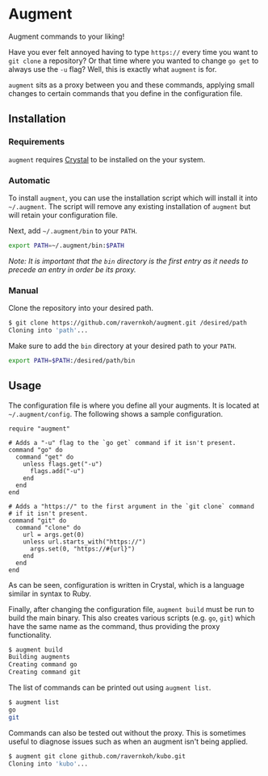 # Augment

Augment commands to your liking!

Have you ever felt annoyed having to type `https://` every time you want to
`git clone` a repository? Or that time where you wanted to change `go get` to
always use the `-u` flag? Well, this is exactly what `augment` is for.

`augment` sits as a proxy between you and these commands, applying small
changes to certain commands that you define in the configuration file.

## Installation

### Requirements

`augment` requires [Crystal](https://crystal-lang.org) to be installed on the
your system.

### Automatic

To install `augment`, you can use the installation script which will install
it into `~/.augment`. The script will remove any existing installation of
`augment` but will retain your configuration file.

Next, add `~/.augment/bin` to your `PATH`.

```bash
export PATH=~/.augment/bin:$PATH
```

*Note: It is important that the `bin` directory is the first entry as it needs
to precede an entry in order be its proxy.*

### Manual

Clone the repository into your desired path.

```bash
$ git clone https://github.com/ravernkoh/augment.git /desired/path
Cloning into 'path'...
```

Make sure to add the `bin` directory at your desired path to your `PATH`.

```bash
export PATH=$PATH:/desired/path/bin
```

## Usage

The configuration file is where you define all your augments. It is located
at `~/.augment/config`. The following shows a sample configuration.

```crystal
require "augment"

# Adds a "-u" flag to the `go get` command if it isn't present.
command "go" do
  command "get" do
    unless flags.get("-u")
      flags.add("-u")
    end
  end
end

# Adds a "https://" to the first argument in the `git clone` command
# if it isn't present.
command "git" do
  command "clone" do
    url = args.get(0)
    unless url.starts_with("https://")
      args.set(0, "https://#{url}")
    end
  end
end
```

As can be seen, configuration is written in Crystal, which is a language
similar in syntax to Ruby.

Finally, after changing the configuration file, `augment build` must be run to
build the main binary. This also creates various scripts (e.g. `go`, `git`)
which have the same name as the command, thus providing the proxy
functionality.

```bash
$ augment build
Building augments
Creating command go
Creating command git
```

The list of commands can be printed out using `augment list`.

```bash
$ augment list
go
git
```

Commands can also be tested out without the proxy. This is sometimes useful
to diagnose issues such as when an augment isn't being applied.

```bash
$ augment git clone github.com/ravernkoh/kubo.git
Cloning into 'kubo'...
```
